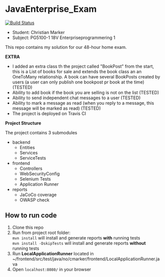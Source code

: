 # JavaEnterprise_Exam

[![Build Status](https://travis-ci.com/MiniMarker/JavaEnterprise_Exam.svg?token=63V1sLhHsu3poeGMykFw&branch=master)](https://travis-ci.com/MiniMarker/JavaEnterprise_Exam)

* Student: Christian Marker
* Subject: PG5100-1 18V Enterpriseprogrammering 1

This repo contains my solution for our 48-hour home exam.

**EXTRA**
* I added an extra class th the project called "BookPost" from the start, this is a List of books for sale and extends 
the book class an an OneToMany relationship. A book can have several BookPosts created by users (a user can only publish 
one bookpost pr book at the time) (TESTED)
* Ability to add book if the book you are selling is not on the list (TESTED)
* Ability to send independent chat messages to a user (TESTED)
* Ability to mark a message as read (when you reply to a message, this message will be marked as read) (TESTED)
* The project is deployed on Travis CI

**Project Structure**

The project contains 3 submodules
* backend
    * Entities
    * Services
    * ServiceTests
* frontend
    * Controllers
    * WebSecurityConfig
    * Selenium Tests
    * Application Runner
* reports
    * JaCoCo coverage
    * OWASP check

## How to run code

1. Clone this repo
2. Run from project root folder: 
<br/> ```mvn install``` will install and generate reports **with** running tests
<br/> ```mvn install -DskipTests``` will install and generate reports **without** running tests
3. Run **LocalApplicationRunner** located in ~/frontend/src/test/java/no/cmarker/frontend/LocalApplicationRunner.java
4. Open ```localhost:8080/``` in your browser